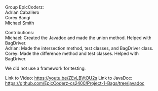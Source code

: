 Group EpicCoderz:  
Adrian Caballero  
Corey Bangi  
Michael Smith  
  
Contributions:  
Michael: Created the Javadoc and made the union method. Helped with BagDriver.   
Adrian: Made the intersection method, test classes, and BagDriver class.  
Corey: Made the difference method and test classes. Helped with BagDriver. 
  
We did not use a framework for testing.  
  
Link to Video:  https://youtu.be/ZEvLBVtOU2s
Link to JavaDoc: https://github.com/EpicCoderz-cs2400/Project-1-Bags/tree/javadoc
